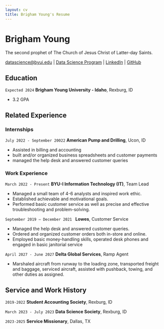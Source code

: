 ```yaml
---
layout: cv
title: Brigham Young's Resume
---
```

# Brigham Young
The second prophet of The Church of Jesus Christ of Latter-day Saints.

<div id="webaddress">
<a href="datascience@byui.edu">datascience@byui.edu</a>
| <a href="https://byuidatascience.github.io/development.html">Data Science Program</a>
| <a href="https://www.linkedin.com/groups/13537407/">LinkedIn</a>
| <a href="https://github.com/byuids-resumes">GitHub</a>
</div>

<!-- https://www.monique.tech/the-art-of-markdown -->

## Education

`Expected 2024`
__Brigham Young University - Idaho__, Rexburg, ID

- 3.2 GPA


## Related Experience

### Internships

`July 2022 - September 20022`
__American Pump and Drilling__, Ucon, ID

- Assisted in billing and accounting
- built and/or organized business spreadsheets and customer payments
- managed the help desk and answered customer queries

### Work Experience

`March 2022 - Present`
__BYU-I Information Technology (IT)__, Team Lead 

- Managed a small team of 4-6 analysts and inspired work ethic.
- Established achievable and motivational goals. 
- Performed basic customer service as well as precise and effective troubleshooting and problem-solving.

`September 2019 – December 2021 `
__Lowes__, Customer Service 

- Managed the help desk and answered customer queries.
- Ordered and organized customer orders both in-store and online.
- Employed basic money-handling skills, operated desk phones and engaged in basic janitorial service

`April 2027 - June 2027`
__Delta Global Services__, Ramp Agent 

- Marshaled aircraft from runway to the loading zone, transported freight and baggage, serviced aircraft, assisted with pushback, towing, and other duties as assigned.


## Service and Work History

`2019-2022`
__Student Accounting Society__, Rexburg, ID

`March 2023 - July 2023`
__Data Science Society__, Rexburg, ID

`2023-2025`
__Service Missionary__, Dallas, TX



<!-- ### Footer

Last updated: May 2013 -->


